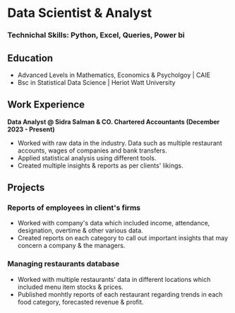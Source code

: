 # Data Scientist & Analyst

### Technichal Skills: Python, Excel, Queries, Power bi

## Education
- Advanced Levels in Mathematics, Economics & Psycholgoy | CAIE 
- Bsc in Statistical Data Science | Heriot Watt University

## Work Experience
**Data Analyst @ Sidra Salman & CO. Chartered Accountants (December 2023 - Present)**
- Worked with raw data in the industry. Data such as multiple restaurant accounts, wages of companies and bank transfers.
- Applied statistical analysis using different tools.
- Created multiple insights & reports as per clients' likings.

## Projects
### Reports of employees in client's firms
- Worked with company's data which included income, attendance, designation, overtime & other various data.
- Created reports on each category to call out important insights that may concern a company & the managers.
### Managing restaurants database
- Worked with multiple restaurants' data in different locations which included menu item stocks & prices.
- Published monhtly reports of each restaurant regarding trends in each food category, forecasted revenue & profit.
